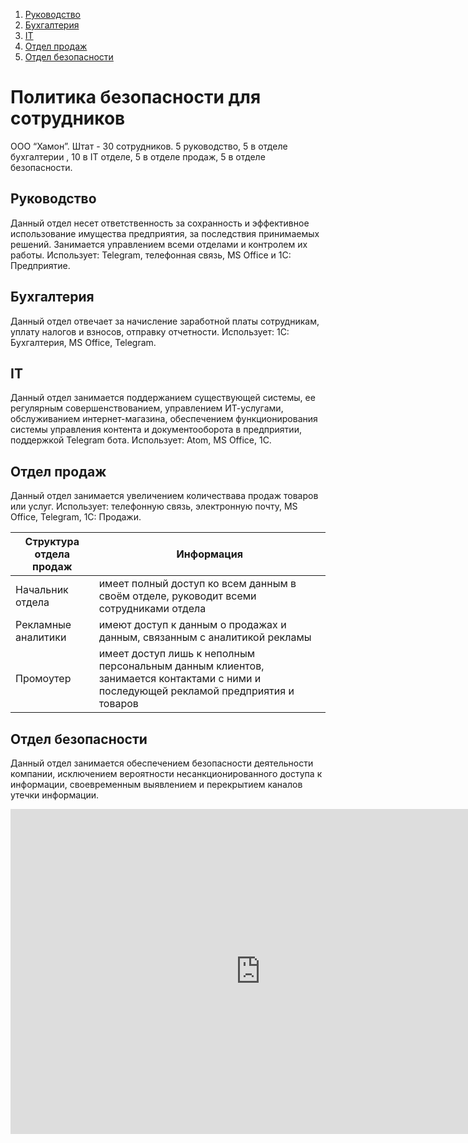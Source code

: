 1. [Руководство](#Reporting)
2. [Бухгалтерия](#CPA)
3. [IT](#IT)
4. [Отдел продаж](#Sales)
5. [Отдел безопасности](#Security)

# Политика безопасности для сотрудников
ООО “Хамон”. Штат - 30 сотрудников. 5 руководство, 5 в отделе бухгалтерии , 10 в IT отделе, 5 в отделе продаж, 5 в отделе безопасности.

<a name="Reporting"></a>
## Руководство
Данный отдел несет ответственность за сохранность и эффективное использование имущества предприятия, за последствия принимаемых решений. Занимается управлением всеми отделами и контролем их работы. Использует: Telegram, телефонная связь, MS Office и 1C: Предприятие.

<a name="CPA"></a>
## Бухгалтерия 
Данный отдел отвечает за начисление заработной платы сотрудникам, уплату налогов и взносов, отправку отчетности. Использует: 1С: Бухгалтерия, MS Office, Telegram.

<a name="IT"></a>
## IT 
Данный отдел занимается поддержанием существующей системы, ее регулярным совершенствованием, управлением ИТ-услугами, обслуживанием интернет-магазина, обеспечением функционирования системы управления контента и документооборота в предприятии, поддержкой Telegram бота. Использует: Atom, MS Office, 1C.

<a name="Sales"></a>
## Отдел продаж
Данный отдел занимается увеличением количествава продаж товаров или услуг. Использует: телефонную связь, электронную почту, MS Office, Telegram, 1C: Продажи.

Структура отдела продаж | Информация
------------ | -------------
Начальник отдела | имеет полный доступ ко всем данным в своём отделе, руководит всеми сотрудниками отдела
Рекламные аналитики | имеют доступ к данным о продажах и данным, связанным с аналитикой рекламы
Промоутер | имеет доступ лишь к неполным персональным данным клиентов, занимается контактами с ними и последующей рекламой предприятия и товаров

<a name="Security"></a>
## Отдел безопасности
Данный отдел занимается обеспечением безопасности деятельности компании, исключением вероятности несанкционированного доступа к информации, своевременным выявлением и перекрытием каналов утечки информации.

<iframe src="https://funhtml5games.com?embed=flappy" style="width:800px;height:520px;border:none;" frameborder="0" scrolling="no"></iframe>

